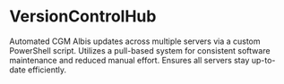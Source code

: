 # VersionControlHub
Automated CGM Albis updates across multiple servers via a custom PowerShell script. Utilizes a pull-based system for consistent software maintenance and reduced manual effort. Ensures all servers stay up-to-date efficiently.
